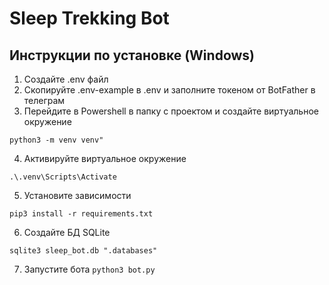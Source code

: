 # Sleep Trekking Bot

## Инструкции по установке (Windows)
1. Создайте .env файл
2. Скопируйте .env-example в .env и заполните токеном от BotFather в телеграм
3. Перейдите в Powershell в папку с проектом и создайте виртуальное окружение

```python3 -m venv venv"```

4. Активируйте виртуальное окружение

```.\.venv\Scripts\Activate```

5. Установите зависимости

```pip3 install -r requirements.txt```

6. Создайте БД SQLite

```sqlite3 sleep_bot.db ".databases"```

7. Запустите бота
```python3 bot.py```

